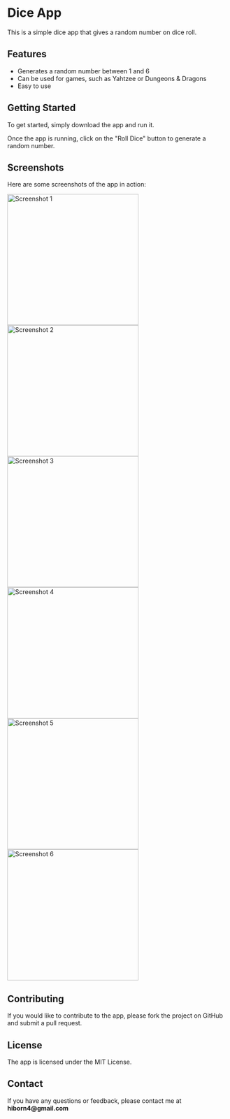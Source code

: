 <h1>Dice App</h1>

<p>This is a simple dice app that gives a random number on dice roll.</p>

<h2>Features</h2>

<ul>
<li>Generates a random number between 1 and 6</li>
<li>Can be used for games, such as Yahtzee or Dungeons & Dragons</li>
<li>Easy to use</li>
</ul>

<h2>Getting Started</h2>

<p>To get started, simply download the app and run it.</p>

<p>Once the app is running, click on the "Roll Dice" button to generate a random number.</p>

<h2>Screenshots</h2>

<p>Here are some screenshots of the app in action:</p>

<img src="screenshots/one.jpg" alt="Screenshot 1" width="300">
<img src="screenshots/two.jpg" alt="Screenshot 2"  width="300">
<img src="screenshots/three.jpg" alt="Screenshot 3"  width="300">
<img src="screenshots/four.jpg" alt="Screenshot 4"  width="300">
<img src="screenshots/five.jpg" alt="Screenshot 5"  width="300">
<img src="screenshots/six.jpg" alt="Screenshot 6"  width="300">

<h2>Contributing</h2>

<p>If you would like to contribute to the app, please fork the project on GitHub and submit a pull request.</p>

<h2>License</h2>

<p>The app is licensed under the MIT License.</p>

<h2>Contact</h2>

<p>If you have any questions or feedback, please contact me at <b>hiborn4@gmail.com</b> </p>
</body>
</html>
